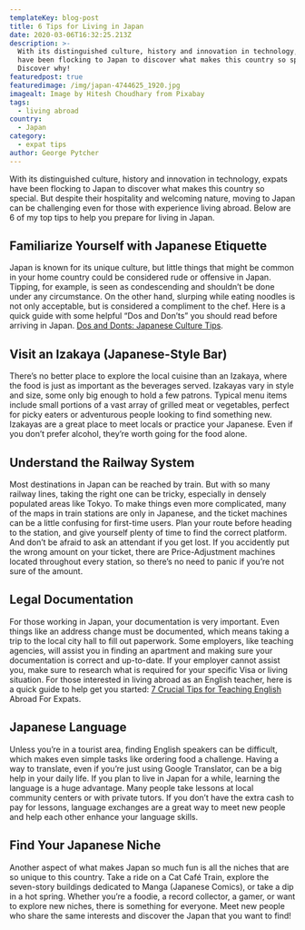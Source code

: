 ```yaml
---
templateKey: blog-post
title: 6 Tips for Living in Japan
date: 2020-03-06T16:32:25.213Z
description: >-
  With its distinguished culture, history and innovation in technology, expats
  have been flocking to Japan to discover what makes this country so special.
  Discover why!
featuredpost: true
featuredimage: /img/japan-4744625_1920.jpg
imagealt: Image by Hitesh Choudhary from Pixabay
tags:
  - living abroad
country:
  - Japan
category:
  - expat tips
author: George Pytcher
---
```

With its distinguished culture, history and innovation in technology, expats have been flocking to Japan to discover what makes this country so special. But despite their hospitality and welcoming nature, moving to Japan can be challenging even for those with experience living abroad. Below are 6 of my top tips to help you prepare for living in Japan.

## Familiarize Yourself with Japanese Etiquette

Japan is known for its unique culture, but little things that might be common in your home country could be considered rude or offensive in Japan. Tipping, for example, is seen as condescending and shouldn’t be done under any circumstance. On the other hand, slurping while eating noodles is not only acceptable, but is considered a compliment to the chef. Here is a quick guide with some helpful “Dos and Don’ts” you should read before arriving in Japan. [Dos and Donts: Japanese Culture Tips](https://expertworldtravel.com/dos-donts-japanese-culture-tips/).

## Visit an Izakaya (Japanese-Style Bar)

There’s no better place to explore the local cuisine than an Izakaya, where the food is just as important as the beverages served. Izakayas vary in style and size, some only big enough to hold a few patrons. Typical menu items include small portions of a vast array of grilled meat or vegetables, perfect for picky eaters or adventurous people looking to find something new. Izakayas are a great place to meet locals or practice your Japanese. Even if you don’t prefer alcohol, they’re worth going for the food alone.

## Understand the Railway System

Most destinations in Japan can be reached by train. But with so many railway lines, taking the right one can be tricky, especially in densely populated areas like Tokyo. To make things even more complicated, many of the maps in train stations are only in Japanese, and the ticket machines can be a little confusing for first-time users. Plan your route before heading to the station, and give yourself plenty of time to find the correct platform. And don’t be afraid to ask an attendant if you get lost. If you accidently put the wrong amount on your ticket, there are Price-Adjustment machines located throughout every station, so there’s no need to panic if you’re not sure of the amount. 

## Legal Documentation

For those working in Japan, your documentation is very important. Even things like an address change must be documented, which means taking a trip to the local city hall to fill out paperwork. Some employers, like teaching agencies, will assist you in finding an apartment and making sure your documentation is correct and up-to-date. If your employer cannot assist you, make sure to research what is required for your specific Visa or living situation. For those interested in living abroad as an English teacher, here is a quick guide to help get you started: [7 Crucial Tips for Teaching English](https://www.thexpatmagazine.com/blog/2020-01-19-7-crucial-tips-for-teaching-english-abroad-for-expats/) Abroad For Expats.

## Japanese Language

Unless you’re in a tourist area, finding English speakers can be difficult, which makes even simple tasks like ordering food a challenge. Having a way to translate, even if you’re just using Google Translator, can be a big help in your daily life. If you plan to live in Japan for a while, learning the language is a huge advantage. Many people take lessons at local community centers or with private tutors. If you don’t have the extra cash to pay for lessons, language exchanges are a great way to meet new people and help each other enhance your language skills.

## Find Your Japanese Niche

Another aspect of what makes Japan so much fun is all the niches that are so unique to this country. Take a ride on a Cat Café Train, explore the seven-story buildings dedicated to Manga (Japanese Comics), or take a dip in a hot spring. Whether you’re a foodie, a record collector, a gamer, or want to explore new niches, there is something for everyone. Meet new people who share the same interests and discover the Japan that you want to find!
